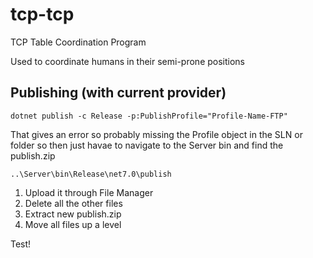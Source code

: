 # tcp-tcp
TCP Table Coordination Program

Used to coordinate humans in their semi-prone positions

## Publishing (with current provider)
```
dotnet publish -c Release -p:PublishProfile="Profile-Name-FTP" 
```
That gives an error so probably missing the Profile object in the SLN or folder so then just havae to navigate to the Server bin and find the publish.zip

`..\Server\bin\Release\net7.0\publish`

1. Upload it through File Manager
2. Delete all the other files
3. Extract new publish.zip
4. Move all files up a level

Test!